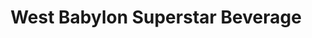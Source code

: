 ---
title: "West Babylon Superstar Beverage"
url: /west-babylon/west-babylon-superstar-beverage/
shop: Getränke
---
